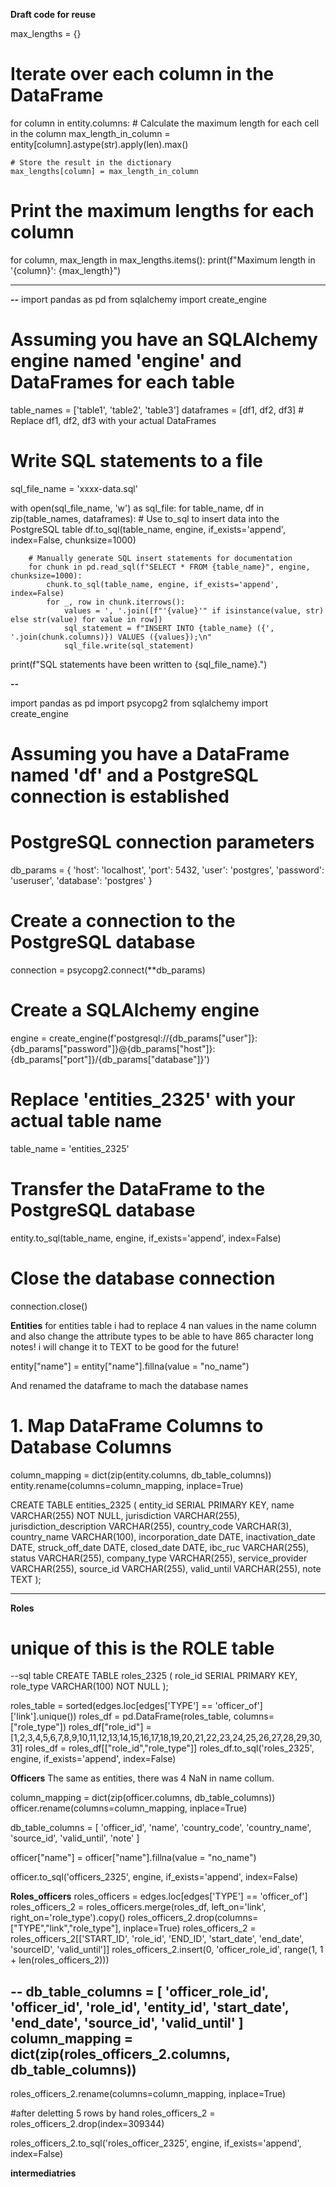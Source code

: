 **Draft code for reuse**

max_lengths = {}

# Iterate over each column in the DataFrame

for column in entity.columns: # Calculate the maximum length for each cell in the column
max_length_in_column = entity[column].astype(str).apply(len).max()

    # Store the result in the dictionary
    max_lengths[column] = max_length_in_column

# Print the maximum lengths for each column

for column, max_length in max_lengths.items():
print(f"Maximum length in '{column}': {max_length}")

---

**--**
import pandas as pd
from sqlalchemy import create_engine

# Assuming you have an SQLAlchemy engine named 'engine' and DataFrames for each table

table_names = ['table1', 'table2', 'table3']
dataframes = [df1, df2, df3] # Replace df1, df2, df3 with your actual DataFrames

# Write SQL statements to a file

sql_file_name = 'xxxx-data.sql'

with open(sql_file_name, 'w') as sql_file:
for table_name, df in zip(table_names, dataframes): # Use to_sql to insert data into the PostgreSQL table
df.to_sql(table_name, engine, if_exists='append', index=False, chunksize=1000)

        # Manually generate SQL insert statements for documentation
        for chunk in pd.read_sql(f"SELECT * FROM {table_name}", engine, chunksize=1000):
            chunk.to_sql(table_name, engine, if_exists='append', index=False)
            for _, row in chunk.iterrows():
                values = ', '.join([f"'{value}'" if isinstance(value, str) else str(value) for value in row])
                sql_statement = f"INSERT INTO {table_name} ({', '.join(chunk.columns)}) VALUES ({values});\n"
                sql_file.write(sql_statement)

print(f"SQL statements have been written to {sql_file_name}.")

**--**

import pandas as pd
import psycopg2
from sqlalchemy import create_engine

# Assuming you have a DataFrame named 'df' and a PostgreSQL connection is established

# PostgreSQL connection parameters

db_params = {
'host': 'localhost',
'port': 5432,
'user': 'postgres',
'password': 'useruser',
'database': 'postgres'
}

# Create a connection to the PostgreSQL database

connection = psycopg2.connect(\*\*db_params)

# Create a SQLAlchemy engine

engine = create_engine(f'postgresql://{db_params["user"]}:{db_params["password"]}@{db_params["host"]}:{db_params["port"]}/{db_params["database"]}')

# Replace 'entities_2325' with your actual table name

table_name = 'entities_2325'

# Transfer the DataFrame to the PostgreSQL database

entity.to_sql(table_name, engine, if_exists='append', index=False)

# Close the database connection

connection.close()

**Entities**
for entities table i had to replace 4 nan values in the name column and also change the attribute types to be able to have 865 character long notes! i will change it to TEXT to be good for the future!

entity["name"] = entity["name"].fillna(value = "no_name")

And renamed the dataframe to mach the database names

# 1. Map DataFrame Columns to Database Columns

column_mapping = dict(zip(entity.columns, db_table_columns))
entity.rename(columns=column_mapping, inplace=True)

CREATE TABLE entities_2325 (
entity_id SERIAL PRIMARY KEY,
name VARCHAR(255) NOT NULL,
jurisdiction VARCHAR(255),
jurisdiction_description VARCHAR(255),
country_code VARCHAR(3),
country_name VARCHAR(100),
incorporation_date DATE,
inactivation_date DATE,
struck_off_date DATE,
closed_date DATE,
ibc_ruc VARCHAR(255),
status VARCHAR(255),
company_type VARCHAR(255),
service_provider VARCHAR(255),
source_id VARCHAR(255),
valid_until VARCHAR(255),
note TEXT
);

---

**Roles**

# unique of this is the ROLE table

--sql table
CREATE TABLE roles_2325 (
role_id SERIAL PRIMARY KEY,
role_type VARCHAR(100) NOT NULL
);

roles_table = sorted(edges.loc[edges['TYPE'] == 'officer_of']['link'].unique())
roles_df = pd.DataFrame(roles_table, columns=["role_type"])
roles_df["role_id"] = [1,2,3,4,5,6,7,8,9,10,11,12,13,14,15,16,17,18,19,20,21,22,23,24,25,26,27,28,29,30,31]
roles_df = roles_df[["role_id","role_type"]]
roles_df.to_sql('roles_2325', engine, if_exists='append', index=False)

**Officers**
The same as entities, there was 4 NaN in name collum.

column_mapping = dict(zip(officer.columns, db_table_columns))
officer.rename(columns=column_mapping, inplace=True)

db_table_columns = [
'officer_id',
'name',
'country_code',
'country_name',
'source_id',
'valid_until',
'note'
]

officer["name"] = officer["name"].fillna(value = "no_name")

officer.to_sql('officers_2325', engine, if_exists='append', index=False)

**Roles_officers**
roles_officers = edges.loc[edges['TYPE'] == 'officer_of']
roles_officers_2 = roles_officers.merge(roles_df, left_on='link', right_on='role_type').copy()
roles_officers_2.drop(columns=["TYPE","link","role_type"], inplace=True)
roles_officers_2 = roles_officers_2[['START_ID', 'role_id', 'END_ID', 'start_date', 'end_date', 'sourceID', 'valid_until']]
roles_officers_2.insert(0, 'officer_role_id', range(1, 1 + len(roles_officers_2)))

--
db_table_columns = [
'officer_role_id',
'officer_id',
'role_id',
'entity_id',
'start_date',
'end_date',
'source_id',
'valid_until'
]
column_mapping = dict(zip(roles_officers_2.columns, db_table_columns))
--

roles_officers_2.rename(columns=column_mapping, inplace=True)

#after deletting 5 rows by hand roles_officers_2 = roles_officers_2.drop(index=309344)

roles_officers_2.to_sql('roles_officer_2325', engine, if_exists='append', index=False)

**intermediatries**
